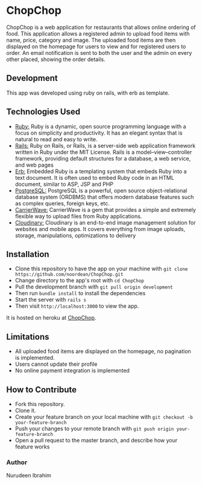 # ChopChop
ChopChop is a web application for restaurants that allows online ordering of food. This application allows a registered admin to upload food items with name, price, category and image. The uploaded food items are then displayed on the homepage for users to view and for registered users to order. An email notification is sent to both the user and the admin on every other placed, showing the order details.

## Development
This app was developed using ruby on rails, with erb as template.

## Technologies Used
* [Ruby:](https://www.ruby-lang.org/en/) Ruby is a dynamic, open source programming language with a focus on simplicity and productivity. It has an elegant syntax that is natural to read and easy to write.
* [Rails:](https://http://rubyonrails.org/) Ruby on Rails, or Rails, is a server-side web application framework written in Ruby under the MIT License. Rails is a model–view–controller framework, providing default structures for a database, a web service, and web pages
* [Erb:](https://en.wikipedia.org/wiki/ERuby) Embedded Ruby is a templating system that embeds Ruby into a text document. It is often used to embed Ruby code in an HTML document, similar to ASP, JSP and PHP
* [PostgreSQL:](https://www.postgresql.org/) PostgreSQL is a powerful, open source object-relational database system (ORDBMS) that offers modern database features such as complex queries, foreign keys, etc.
* [CarrierWave:](https://github.com/carrierwaveuploader/carrierwave) CarrierWave is a gem that provides a simple and extremely flexible way to upload files from Ruby applications.
* [Cloudinary:](https://cloudinary.com/)  Cloudinary is an end-to-end image management solution for websites and mobile apps. It covers everything from image uploads, storage, manipulations, optimizations to delivery

## Installation
- Clone this repository to have the app on your machine with ```git clone https://github.com/noordean/ChopChop.git```
- Change directory to the app's root with ```cd ChopChop```
- Pull the development branch with ```git pull origin development```
- Then run ```bundle install```  to install the dependencies
- Start the server with ```rails s```
- Then visit ```http://localhost:3000``` to view the app.

It is hosted on heroku at <a href="https://chop-food.herokuapp.com/" target="_blank">ChopChop</a>.

## Limitations
- All uploaded food items are displayed on the homepage, no pagination is implemented.
- Users cannot update their profile
- No online payment integration is implemented

## How to Contribute
- Fork this repository.
- Clone it.
- Create your feature branch on your local machine with ```git checkout -b your-feature-branch```
- Push your changes to your remote branch with ```git push origin your-feature-branch```
- Open a pull request to the master branch, and describe how your feature works

### Author
Nurudeen Ibrahim